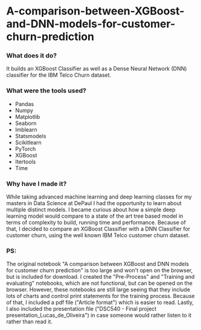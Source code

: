 # A-comparison-between-XGBoost-and-DNN-models-for-customer-churn-prediction

### What does it do?

It builds an XGBoost Classifier as well as a Dense Neural Network (DNN) classifier for the IBM Telco Churn dataset.

### What were the tools used?

- Pandas
- Numpy
- Matplotlib
- Seaborn
- Imblearn
- Statsmodels
- Scikitlearn
- PyTorch
- XGBoost
- Itertools
- Time

### Why have I made it?

While taking advanced machine learning and deep learning classes for my masters in Data Science at DePaul I had the opportunity to learn about multiple distinct models. I became curious about how a simple deep learning model would compare to a state of the art tree based model in terms of complexity to build, running time and performance. Because of that, I decided to compare an XGBoost Classifier with a DNN Classifier for customer churn, using the well known IBM Telco customer churn dataset.

### PS:

The original notebook "A comparison between XGBoost and DNN models for customer churn prediction" is too large and won't open on the browser, but is included for download. I created the "Pre-Process" and "Training and evaluating" notebooks, which are not functional, but can be opened on the browser. However, these notebooks are still large seeing that they include lots of charts and control print statements for the training process. Because of that, I included a pdf file ("Article format") which is easier to read. Lastly, I also included the presentation file ("DSC540 - Final project presentation_Lucas_de_Oliveira") in case someone would rather listen to it rather than read it.
